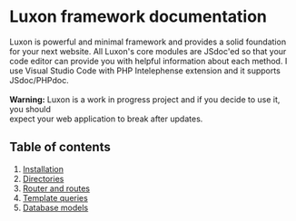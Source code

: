 # Luxon framework documentation
Luxon is powerful and minimal framework and provides a solid foundation for your next website. All Luxon's core modules are JSdoc'ed so that your code editor can provide you with helpful information about each method. I use Visual Studio Code with PHP Intelephense extension and it supports JSdoc/PHPdoc.\
\
**Warning:** Luxon is a work in progress project and if you decide to use it, you should\
expect your web application to break after updates.

## Table of contents
1. [Installation](docs/1-installation.md)
2. [Directories](docs/2-directories.md)
3. [Router and routes](docs/3-router-and-routes.md)
4. [Template queries](docs/4-template-queries.md)
5. [Database models](docs/5-database-models.md)